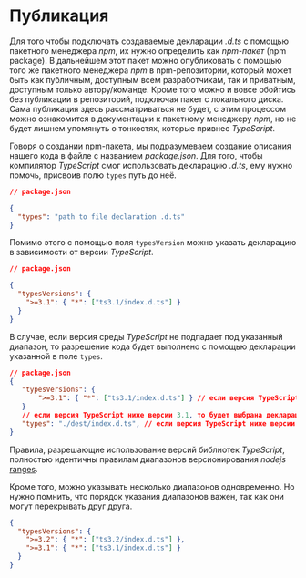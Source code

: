 # Публикация

Для того чтобы подключать создаваемые декларации _.d.ts_ с помощью пакетного менеджера _npm_, их нужно определить как _npm-пакет_ (npm package). В дальнейшем этот пакет можно опубликовать с помощью того же пакетного менеджера _npm_ в npm-репозитории, который может быть как публичным, доступным всем разработчикам, так и приватным, доступным только автору/команде. Кроме того можно и вовсе обойтись без публикации в репозиторий, подключая пакет с локального диска. Сама публикация здесь рассматриваться не будет, с этим процессом можно ознакомится в документации к пакетному менеджеру _npm_, но не будет лишнем упомянуть о тонкостях, которые привнес _TypeScript_.

Говоря о создании npm-пакета, мы подразумеваем создание описания нашего кода в файле с названием _package.json_. Для того, чтобы компилятор _TypeScript_ смог использовать декларацию _.d.ts_, ему нужно помочь, присвоив полю `types` путь до неё.

```json
// package.json

{
  "types": "path to file declaration .d.ts"
}
```

Помимо этого с помощью поля `typesVersion` можно указать декларацию в зависимости от версии _TypeScript_.

```json
// package.json

{
  "typesVersions": {
    ">=3.1": { "*": ["ts3.1/index.d.ts"] }
  }
}
```

В случае, если версия среды _TypeScript_ не подпадает под указанный диапазон, то разрешение кода будет выполнено с помощью декларации указанной в поле `types`.

```json
// package.json
{
   "typesVersions": {
       ">=3.1": { "*": ["ts3.1/index.d.ts"] } // если версия TypeScript выше либо равна 3.1
   }
   // если версия TypeScript ниже версии 3.1, то будет выбрана декларация указана в поле types
   "types": "./dest/index.d.ts", // если версия TypeScript ниже версии 3.1
}
```

Правила, разрешающие использование версий библиотек _TypeScript_, полностью идентичны правилам диапазонов версионирования _nodejs_ [ranges](https://github.com/npm/node-semver#ranges).

Кроме того, можно указывать несколько диапазонов одновременно. Но нужно помнить, что порядок указания диапазонов важен, так как они могут перекрывать друг друга.

```json
{
  "typesVersions": {
    ">=3.2": { "*": ["ts3.2/index.d.ts"] },
    ">=3.1": { "*": ["ts3.1/index.d.ts"] }
  }
}
```
